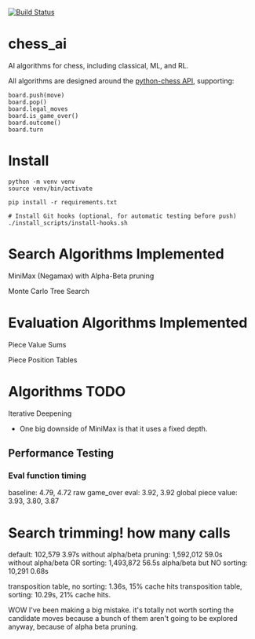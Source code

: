[![Build Status](https://github.com/eschluntz/chess_ai/actions/workflows/run_tests.yml/badge.svg)](https://github.com/eschluntz/chess_ai/actions)

# chess_ai
AI algorithms for chess, including classical, ML, and RL.

All algorithms are designed around the [python-chess API](https://python-chess.readthedocs.io/en/latest/), supporting:
```
board.push(move)
board.pop()
board.legal_moves
board.is_game_over()
board.outcome()
board.turn
```

# Install

```
python -m venv venv
source venv/bin/activate

pip install -r requirements.txt

# Install Git hooks (optional, for automatic testing before push)
./install_scripts/install-hooks.sh
```


# Search Algorithms Implemented

MiniMax (Negamax) with Alpha-Beta pruning

Monte Carlo Tree Search

# Evaluation Algorithms Implemented

Piece Value Sums

Piece Position Tables

# Algorithms TODO

Iterative Deepening
- One big downside of MiniMax is that it uses a fixed depth. 



## Performance Testing

### Eval function timing
baseline: 4.79, 4.72
raw game_over eval: 3.92, 3.92
global piece value: 3.93, 3.80, 3.87

# Search trimming! how many calls
default:                          102,579    3.97s
without alpha/beta pruning:     1,592,012   59.0s  
without alpha/beta OR sorting:  1,493,872   56.5s
alpha/beta but NO sorting:         10,291    0.68s

transposition table, no sorting: 1.36s, 15% cache hits
transposition table, sorting: 10.29s, 21% cache hits.

WOW I've been making a big mistake. it's totally not worth sorting 
the candidate moves because a bunch of them aren't going to be explored 
anyway, because of alpha beta pruning.